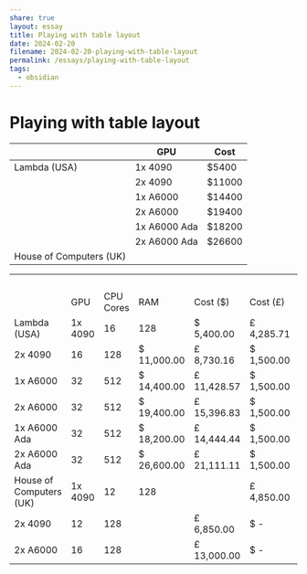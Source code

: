 ```yaml
---
share: true
layout: essay
title: Playing with table layout
date: 2024-02-20
filename: 2024-02-20-playing-with-table-layout
permalink: /essays/playing-with-table-layout
tags:
  - obsidian
---
```


# Playing with table layout


|  | GPU | Cost |
| -- | -- | -- |
| Lambda (USA) | 1x 4090 | $5400 |
|  | 2x 4090 | $11000 |
|  | 1x A6000 | $14400 |
|  | 2x A6000 | $19400 |
|  | 1x A6000 Ada | $18200 |
|  | 2x A6000 Ada | $26600 |
| House of Computers (UK) |  |  |


|   |   |   |   |   |   |   |   |   |   |   |   |   |
|---|---|---|---|---|---|---|---|---|---|---|---|---|
||||||||||2 years|   |5 years|   |
||GPU|CPU Cores|RAM|Cost ($)|Cost (£)|Shipping ($)|Shipping (£)|Total|Monthly cost|Hourly cost|Monthly cost|Hourly cost|
|Lambda (USA)|1x 4090|16|128|$ 5,400.00|£ 4,285.71|$ 1,500.00|$ 1,190.48|£ 5,476.19|£ 228.17|£ 0.32|£ 91.27|£ 0.13|
|2x 4090|16|128|$ 11,000.00|£ 8,730.16|$ 1,500.00|$ 1,190.48|£ 9,920.63|£ 413.36|£ 0.57|£ 165.34|£ 0.23|
|1x A6000|32|512|$ 14,400.00|£ 11,428.57|$ 1,500.00|$ 1,190.48|£ 12,619.05|£ 525.79|£ 0.73|£ 210.32|£ 0.29|
|2x A6000|32|512|$ 19,400.00|£ 15,396.83|$ 1,500.00|$ 1,190.48|£ 16,587.30|£ 691.14|£ 0.96|£ 276.46|£ 0.38|
|1x A6000 Ada|32|512|$ 18,200.00|£ 14,444.44|$ 1,500.00|$ 1,190.48|£ 15,634.92|£ 651.46|£ 0.90|£ 260.58|£ 0.36|
|2x A6000 Ada|32|512|$ 26,600.00|£ 21,111.11|$ 1,500.00|$ 1,190.48|£ 22,301.59|£ 929.23|£ 1.29|£ 371.69|£ 0.52|
|House of Computers (UK)|1x 4090|12|128||£ 4,850.00|$ -|$ -|£ 4,850.00|£ 202.08|£ 0.28|£ 80.83|£ 0.11|
|2x 4090|12|128||£ 6,850.00|$ -|$ -|£ 6,850.00|£ 285.42|£ 0.40|£ 114.17|£ 0.16|
|2x A6000|16|128||£ 13,000.00|$ -|$ -|£ 13,000.00|£ 541.67|£ 0.75|£ 216.67|£ 0.30|